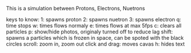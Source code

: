 This is a simulation between Protons, Electrons, Nuetrons

keys to know: 
1: spawns proton
2: spawns nuetron
3: spawns electron
q: time stops
w: times flows normaly 
e: times flows at max 5fps
c: clears all particles
p: show/hide photos, originaly turned off to reduce lag
shift: spawns a particles which is frozen in space, can be spoted with the black circles
scroll: zoom in, zoom out
click and drag: moves cavas
h: hides text
